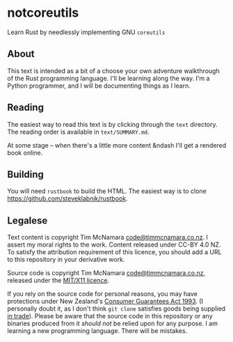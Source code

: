 # notcoreutils

Learn Rust by needlessly implementing GNU `coreutils`

## About

This text is intended as a bit of a choose your own adventure walkthrough of the Rust
programming language. I'll be learning along the way. I'm a Python programmer, and I
will be documenting things as I learn.


## Reading

The easiest way to read this text is by clicking through the `text` directory.
The reading order is available in `text/SUMMARY.md`.

At some stage &ndash; when there's a little more content &ndash I'll get a
rendered book online.


## Building

You will need `rustbook` to build the HTML. The easiest way is to clone
https://github.com/steveklabnik/rustbook.


## Legalese

Text content is copyright Tim McNamara <code@timmcnamara.co.nz>.
I assert my moral rights to the work. Content released under CC-BY 4.0 NZ.
To satisfy the attribution requirement of this licence,
you should add a URL to this repository in your derivative work.

Source code is copyright Tim McNamara <code@timmcnamara.co.nz>,
released under the [MIT/X11 licence](https://opensource.org/licenses/MIT).

If you rely on the source code for personal reasons, you may have
protections under New Zealand's
[Consumer Guarantees Act 1993](http://www.legislation.govt.nz/act/public/1993/0091/latest/DLM311053.html).
(I personally doubt it, as I don't think `git clone` satisfies goods being
supplied [in trade](http://www.legislation.govt.nz/act/public/1993/0091/latest/DLM312857.html#DLM312857)).
Please be aware that the source code in this repository or any binaries produced from
it *should not* be relied upon for any purpose. I am learning a new programming language. There will be mistakes.
